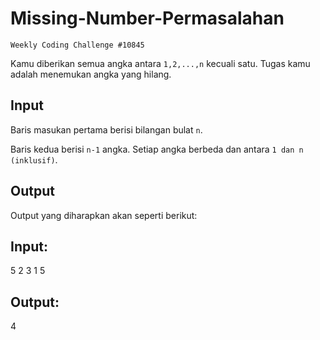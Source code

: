 # Missing-Number-Permasalahan

`Weekly Coding Challenge #10845`

Kamu diberikan semua angka antara `1,2,...,n` kecuali satu. Tugas kamu adalah menemukan angka yang hilang.

## Input

Baris masukan pertama berisi bilangan bulat `n`.

Baris kedua berisi `n-1` angka. Setiap angka berbeda dan antara `1 dan n (inklusif)`.

## Output

Output yang diharapkan akan seperti berikut:

## Input:

5
2 3 1 5

## Output:

4
